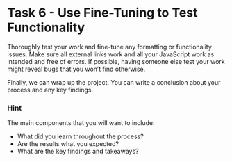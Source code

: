 # Task 6 - Use Fine-Tuning to Test Functionality

Thoroughly test your work and fine-tune any formatting or functionality issues. Make sure all external links work and all your JavaScript work as intended and free of errors. If possible, having someone else test your work might reveal bugs that you won’t find otherwise.

Finally, we can wrap up the project. You can write a conclusion about your process and any key findings.

### Hint
The main components that you will want to include:
- What did you learn throughout the process?
- Are the results what you expected?
- What are the key findings and takeaways?
